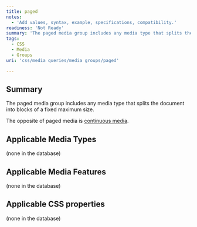 ```yaml
---
title: paged
notes:
  - 'Add values, syntax, example, specifications, compatibility.'
readiness: 'Not Ready'
summary: 'The paged media group includes any media type that splits the document into blocks of a fixed maximum size.'
tags:
  - CSS
  - Media
  - Groups
uri: 'css/media queries/media groups/paged'

---
```

## Summary

The paged media group includes any media type that splits the document into blocks of a fixed maximum size.

The opposite of paged media is [continuous media](/css/media_queries/media_groups/continuous).

## Applicable Media Types

(none in the database)

## Applicable Media Features

(none in the database)

## Applicable CSS properties

(none in the database)
